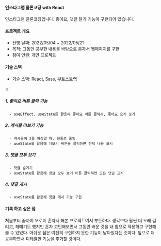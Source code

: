 #### 인스타그램 클론코딩 with React
인스타그램 클론코딩입니다. 좋아요, 댓글 달기 기능이 구현되어 있습니다.


#### 프로젝트 개요
- 진행 날짜: 2022/05/04 ~ 2022/05/21
- 목적: 그동안 공부한 내용을 바탕으로 혼자서 웹페이지를 구현
- 참여 인원: 개인 프로젝트


#### 기술 스택
- 기술 스택: React, Sass, 부트스트랩


ㅊ
#####  1. 좋아요 버튼 클릭 기능
      - useEffect, useState를 활용해 좋아요 버튼 클릭시, 좋아요 숫자 증가 
#####  2. 게시물 더보기 기능
      - 게시물이 2줄 이상일 때, 한줄로 줄임
      - useState를 활용해 더보기 버튼을 클릭하면 전체 내용 표시
#####  3. 댓글 모두 보기
      - 댓글 숨기기
      - useState를 활용해 댓글 모두 보기 버튼 클릭하면 모든 댓글 표시
#####  4. 댓글 게시
      - useState를 활용해 댓글 게시 기능 구현
     
     
#### 기록 하고 싶은 점
처음부터 끝까지 오로지 혼자서 해본 프로젝트여서 뿌듯하다.
생각보다 훨씬 더 오래 걸리고, 헤매기도 했지만 혼자 고민해보면서 그동안 배운 것을 내 힘으로 적용하고 구현해볼 수 있었다.
아쉬운 점은 여전히 구현하지 못한 기능이 남아있다는 것이다.
앞으로 더 공부하면서 디테일한 기능을 추가할 것이다.
